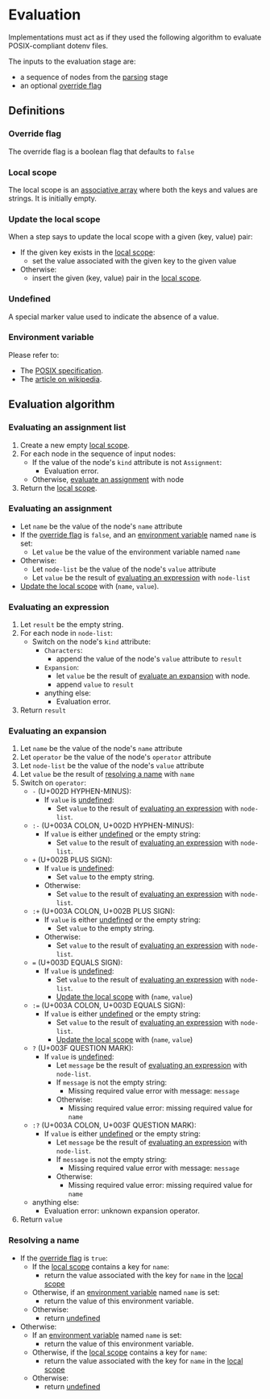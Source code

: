 # Evaluation

Implementations must act as if they used the following algorithm to evaluate POSIX-compliant dotenv files.

The inputs to the evaluation stage are:
* a sequence of nodes from the [parsing](parsing.md) stage
* an optional [override flag](#override-flag)


## Definitions

### Override flag

The override flag is a boolean flag that defaults to `false`

### Local scope

The local scope is an [associative array](https://en.wikipedia.org/wiki/Associative_array)
where both the keys and values are strings.
It is initially empty.

### Update the local scope

When a step says to update the local scope with a given (key, value) pair:
* If the given key exists in the [local scope](#local-scope):
  * set the value associated with the given key to the given value
* Otherwise:
  * insert the given (key, value) pair in the [local scope](#local-scope).

### Undefined

A special marker value used to indicate the absence of a value.

### Environment variable

Please refer to:
* The [POSIX specification](https://pubs.opengroup.org/onlinepubs/9699919799/basedefs/V1_chap08.html).
* The [article on wikipedia](https://en.wikipedia.org/wiki/Environment_variable).


## Evaluation algorithm

### Evaluating an assignment list

1. Create a new empty [local scope](#local-scope).
2. For each node in the sequence of input nodes:
   * If the value of the node's `kind` attribute is not `Assignment`:
     * Evaluation error.
   * Otherwise, [evaluate an assignment](#evaluating-an-assignment) with node
3. Return the [local scope](#local-scope).

### Evaluating an assignment

* Let `name` be the value of the node's `name` attribute 
* If the [override flag](#override-flag) is `false`,
  and an [environment variable](#environment-variable) named `name` is set:
  * Let `value` be the value of the environment variable named `name`
* Otherwise:
  * Let `node-list` be the value of the node's `value` attribute
  * Let `value` be the result of [evaluating an expression](#evaluating-an-expression) with `node-list`
* [Update the local scope](#update-the-local-scope) with (`name`, `value`).

### Evaluating an expression

1. Let `result` be the empty string.
2. For each node in `node-list`:
   * Switch on the node's `kind` attribute:
     * `Characters`:
       * append the value of the node's `value` attribute to `result`
     * `Expansion`:
       * let `value` be the result of [evaluate an expansion](#evaluating-an-expansion) with node.
       * append `value` to `result`
     * anything else:
       * Evaluation error.
3. Return `result`

### Evaluating an expansion

1. Let `name` be the value of the node's `name` attribute
2. Let `operator` be the value of the node's `operator` attribute
3. Let `node-list` be the value of the node's `value` attribute
4. Let `value` be the result of [resolving a name](#resolving-a-name) with `name`
5. Switch on `operator`:
    * `-` (U+002D HYPHEN-MINUS):
      * If `value` is [undefined](#undefined):
        * Set `value` to the result of [evaluating an expression](#evaluating-an-expression) with `node-list`.
    * `:-` (U+003A COLON, U+002D HYPHEN-MINUS):
      * If `value` is either [undefined](#undefined) or the empty string:
        * Set `value` to the result of [evaluating an expression](#evaluating-an-expression) with `node-list`.
    * `+` (U+002B PLUS SIGN):
      * If `value` is [undefined](#undefined):
        * Set `value` to the empty string.
      * Otherwise:
        * Set `value` to the result of [evaluating an expression](#evaluating-an-expression) with `node-list`.
    * `:+` (U+003A COLON, U+002B PLUS SIGN):
      * If `value` is either [undefined](#undefined) or the empty string:
        * Set `value` to the empty string.
      * Otherwise:
        * Set `value` to the result of [evaluating an expression](#evaluating-an-expression) with `node-list`.
    * `=` (U+003D EQUALS SIGN):
      * If `value` is [undefined](#undefined):
        * Set `value` to the result of [evaluating an expression](#evaluating-an-expression) with `node-list`.
        * [Update the local scope](#update-the-local-scope) with (`name`, `value`)
    * `:=` (U+003A COLON, U+003D EQUALS SIGN):
      * If `value` is either [undefined](#undefined) or the empty string:
        * Set `value` to the result of [evaluating an expression](#evaluating-an-expression) with `node-list`.
        * [Update the local scope](#update-the-local-scope) with (`name`, `value`)
    * `?` (U+003F QUESTION MARK):
      * If `value` is [undefined](#undefined):
        * Let `message` be the result of [evaluating an expression](#evaluating-an-expression) with `node-list`.
        * If `message` is not the empty string:
          * Missing required value error with message: `message`
        * Otherwise:
          * Missing required value error: missing required value for `name`
    * `:?` (U+003A COLON, U+003F QUESTION MARK):
      * If `value` is either [undefined](#undefined) or the empty string:
        * Let `message` be the result of [evaluating an expression](#evaluating-an-expression) with `node-list`.
        * If `message` is not the empty string:
          * Missing required value error with message: `message`
        * Otherwise:
          * Missing required value error: missing required value for `name`
    * anything else:
      * Evaluation error: unknown expansion operator. 
6. Return `value`

### Resolving a name

* If the [override flag](#override-flag) is `true`:
  * If the [local scope](#local-scope) contains a key for `name`:
    * return the value associated with the key for `name` in the [local scope](#local-scope)
  * Otherwise, if an [environment variable](#environment-variable) named `name` is set:
    * return the value of this environment variable.
  * Otherwise:
    * return [undefined](#undefined)
* Otherwise:
  * If an [environment variable](#environment-variable) named `name` is set:
    * return the value of this environment variable.
  * Otherwise, if the [local scope](#local-scope) contains a key for `name`:
    * return the value associated with the key for `name` in the [local scope](#local-scope)
  * Otherwise:
    * return [undefined](#undefined)
